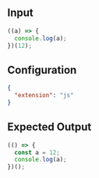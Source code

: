 
## Input
```javascript input
((a) => {
  console.log(a);
})(12);
```

## Configuration
```json configuration
{
  "extension": "js"
}
```

## Expected Output
```javascript expected output
(() => {
  const a = 12;
  console.log(a);
})();
```
